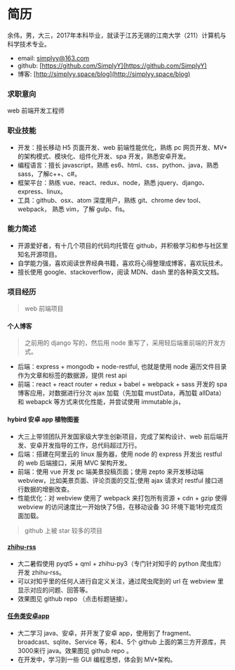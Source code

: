 # 简历
余伟，男，大三，2017年本科毕业，就读于江苏无锡的江南大学（211）计算机与科学技术专业。

- email: simplyy@163.com
- github: [https://github.com/SimplyY](https://github.com/SimplyY)
- 博客: [http://simplyy.space/blog](http://simplyy.space/blog)

### 求职意向
web 前端开发工程师

### 职业技能
- 开发：擅长移动 H5 页面开发、web 前端性能优化，熟练 pc 网页开发、MV* 的架构模式、模块化、组件化开发、spa 开发，熟悉安卓开发。
- 编程语言：擅长 javascript，熟练 es6、html、css、python、java，熟悉 sass，了解c++、c#。
- 框架平台：熟练 vue、react、redux、node，熟悉 jquery、django、express、linux。
- 工具：github、osx、atom 深度用户，熟练 git、chrome dev tool、webpack， 熟悉 vim，了解 gulp、fis。

### 能力简述
- 开源爱好者，有十几个项目的代码均托管在 github，并积极学习和参与社区里知名开源项目。
- 自学能力强，喜欢阅读世界经典书籍，喜欢将心得整理成博客，喜欢玩技术。
- 擅长使用 google、stackoverflow，阅读 MDN、dash 里的各种英文文档。

### 项目经历

> web 前端项目

#### 个人博客
> 之前用的 django 写的，然后用 node 重写了，采用轻后端重前端的开发方式。

- 后端：express + mongodb + node-restful,  也就是使用 node 遍历文件目录作为文章和标签的数据源，提供 rest api
- 前端：react + react router + redux + babel + webpack + sass 开发的 spa 博客应用，对数据进行分次 ajax 加载（先加载 mustData，再加载 allData）和 webapck 等方式来优化性能，并尝试使用 immutable.js，

#### hybird 安卓 app 植物图鉴
- 大三上带领团队开发国家级大学生创新项目，完成了架构设计、web 前后端开发、安卓开发指导的工作，总代码超过万行。
- 后端：搭建在阿里云的 linux 服务器，使用 node 的 express 开发出 restful 的 web 后端接口，采用 MVC 架构开发。
- 前端：使用 vue 开发 pc 端美景投稿页面；使用 zepto 来开发移动端 webview，比如美景页面、评论页面的交互;使用 ajax 请求对 restful 接口进行数据的增删改查。
- 性能优化：对 webview 使用了 webpack 来打包所有资源 + cdn + gzip 使得 webview 的访问速度比一开始快了5倍，在移动设备 3G 环境下能1秒完成页面加载。


> github 上被 star 较多的项目

#### [zhihu-rss](https://github.com/SimplyY/zhihu-rss)
- 大二暑假使用 pyqt5 + qml + zhihu-py3（专门针对知乎的 python 爬虫库） 开发 zhihu-rss。
- 可以对知乎里的任何人进行自定义关注，通过爬虫爬到的 url 在 webview 里显示对应的问题、回答等。
- 效果图见 github repo （点击标题链接）。

#### [任务类安卓app](https://github.com/jnSimpler/KillExam)
- 大二学习 java、安卓，并开发了安卓 app，使用到了 fragment、broadcast、sqlite、Service 等，和4、5个 github 上面的第三方开源库，共3000来行 java。效果图见 github repo 。
- 在开发中，学习到一些 GUI 编程思想，体会到 MV*架构。
